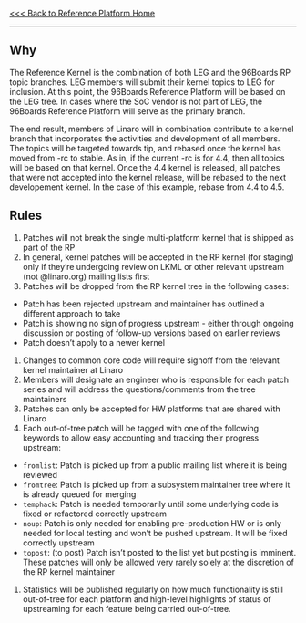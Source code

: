 [<<< Back to Reference Platform Home](https://github.com/96boards/documentation/wiki/Reference-Platform-Home)

***

## Why
The Reference Kernel is the combination of both LEG and the 96Boards RP topic branches. LEG members will submit their kernel topics to LEG for inclusion.  At this point, the 96Boards Reference Platform will be based on the LEG tree.  In cases where the SoC vendor is not part of LEG, the 96Boards Reference Platform will serve as the primary branch.

The end result, members of Linaro will in combination contribute to a kernel branch that incorporates the activities and development of all members.   The topics will be targeted towards tip, and rebased once the kernel has moved from -rc to stable.  As in, if the current -rc is for 4.4, then all topics will be based on that kernel.  Once the 4.4 kernel is released, all patches that were not accepted into the kernel release, will be rebased to the next developement kernel.  In the case of this example, rebase from 4.4 to 4.5.

## Rules
1. Patches will not break the single multi-platform kernel that is shipped as part of the RP
1. In general, kernel patches will be accepted in the RP kernel (for staging) only if they’re undergoing review on LKML or other relevant upstream (not @linaro.org) mailing lists first
1. Patches will be dropped from the RP kernel tree in the following cases:
  * Patch has been rejected upstream and maintainer has outlined a different approach to take
  * Patch is showing no sign of progress upstream - either through ongoing discussion or posting of follow-up versions based on earlier reviews
  * Patch doesn’t apply to a newer kernel
1. Changes to common core code will require signoff from the relevant kernel maintainer at Linaro
1. Members will designate an engineer who is responsible for each patch series and will address the questions/comments from the tree maintainers
1. Patches can only be accepted for HW platforms that are shared with Linaro
1. Each out-of-tree patch will be tagged with one of the following keywords to allow easy accounting and tracking their progress upstream:
  * `fromlist`: Patch is picked up from a public mailing list where it is being reviewed
  * `fromtree`: Patch is picked up from a subsystem maintainer tree where it is already queued for merging
  * `temphack`: Patch is needed temporarily until some underlying code is fixed or refactored correctly upstream
  * `noup`: Patch is only needed for enabling pre-production HW or is only needed for local testing and won’t be pushed upstream. It will be fixed correctly upstream
  * `topost`: (to post) Patch isn’t posted to the list yet but posting is imminent. These patches will only be allowed very rarely solely at the discretion of the RP kernel maintainer
1. Statistics will be published regularly on how much functionality is still out-of-tree for each platform and high-level highlights of status of upstreaming for each feature being carried out-of-tree.